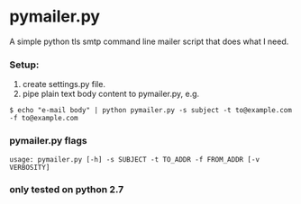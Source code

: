 # pymailer.py

A simple python tls smtp command line mailer script that does what I need.

### Setup:

1. create settings.py file.
2. pipe plain text body content to pymailer.py, e.g. 
```
$ echo "e-mail body" | python pymailer.py -s subject -t to@example.com -f to@example.com
```

### pymailer.py flags
```
usage: pymailer.py [-h] -s SUBJECT -t TO_ADDR -f FROM_ADDR [-v VERBOSITY]
```

### only tested on python 2.7
